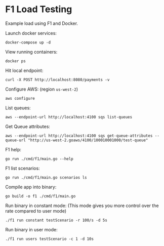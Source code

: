 # F1 Load Testing

Example load using F1 and Docker.

Launch docker services:

```
docker-compose up -d
```

View running containers:

```
docker ps
```

Hit local endpoint:

```
curl -X POST http://localhost:8080/payments -v
```

Configure AWS: (region `us-west-2`)

```
aws configure
```

List queues:

```
aws --endpoint-url http://localhost:4100 sqs list-queues
```

Get Queue attributes:

```
aws --endpoint-url http://localhost:4100 sqs get-queue-attributes --queue-url "http://us-west-2.goaws/4100/100010001000/test-queue"
```

F1 help:

```
go run ./cmd/f1/main.go --help
```

F1 list scenarios:

```
go run ./cmd/f1/main.go scenarios ls
```

Compile app into binary:

```
go build -o f1 ./cmd/f1/main.go
```

Run binary in constant mode:
(This mode gives you more control over the rate compared to user mode)

```
./f1 run constant testScenario -r 100/s -d 5s
```

Run binary in user mode:

```
./f1 run users testScenario -c 1 -d 10s
```